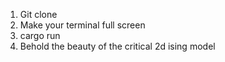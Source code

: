 1. Git clone
2. Make your terminal full screen
3. cargo run
4. Behold the beauty of the critical 2d ising model
